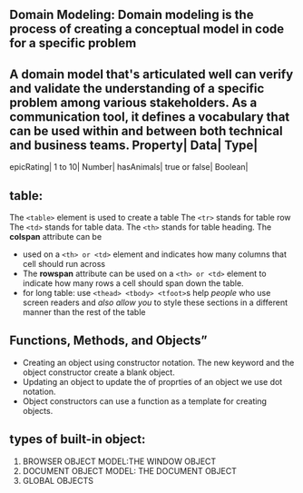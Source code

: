 ## Domain Modeling: Domain modeling is the process of creating a conceptual model in code for a specific problem
A domain model that's articulated well can verify and validate the understanding of a specific problem among various stakeholders. As a communication tool, it defines a vocabulary that can be used within and between both technical and business teams.
Property|	Data|	  Type|
----------------------------
epicRating|	1 to 10|	Number|
hasAnimals|	true or false|	Boolean|

## table:
The `<table>` element is used to create a table
The `<tr>` stands for table row
The `<td>` stands for table data.
The `<th>` stands for table heading.
The **colspan** attribute can be
- used on a `<th> or <td>` element and indicates how many columns that cell should run across
- The **rowspan** attribute can be used on a `<th> or <td>` element to indicate how many rows a cell should span down the table.
- for long table: use `<thead> <tbody> <tfoot>`s help *people* who use screen readers and *also allow you* to style these sections in a different manner than the rest of the table

## Functions, Methods, and Objects”
- Creating an object using constructor notation. The new keyword and the object constructor create a blank object.
- Updating an object to update the of proprties of an object we use dot notation.
- Object constructors can use a function as a template for creating objects.

## types of built-in object:
1. BROWSER OBJECT MODEL:THE WINDOW OBJECT
2. DOCUMENT OBJECT MODEL: THE DOCUMENT OBJECT
3. GLOBAL OBJECTS